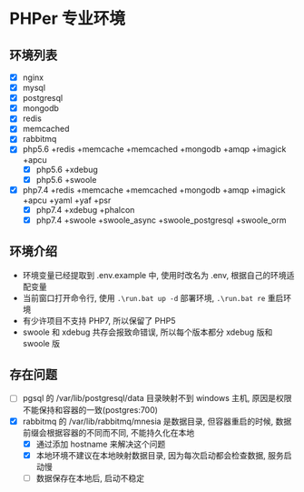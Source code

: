 # PHPer 专业环境

## 环境列表

- [x] nginx
- [x] mysql
- [x] postgresql
- [x] mongodb
- [x] redis
- [x] memcached
- [x] rabbitmq
- [x] php5.6 +redis +memcache +memcached +mongodb +amqp +imagick +apcu
    - [x] php5.6 +xdebug
    - [x] php5.6 +swoole
- [x] php7.4 +redis +memcache +memcached +mongodb +amqp +imagick +apcu +yaml +yaf +psr
    - [x] php7.4 +xdebug +phalcon
    - [x] php7.4 +swoole +swoole_async +swoole_postgresql +swoole_orm

## 环境介绍

- 环境变量已经提取到 .env.example 中, 使用时改名为 .env, 根据自己的环境适配变量
- 当前窗口打开命令行, 使用 `.\run.bat up -d` 部署环境, `.\run.bat re` 重启环境
- 有少许项目不支持 PHP7, 所以保留了 PHP5
- swoole 和 xdebug 共存会报致命错误, 所以每个版本都分 xdebug 版和 swoole 版

## 存在问题

- [ ] pgsql 的 /var/lib/postgresql/data 目录映射不到 windows 主机, 原因是权限不能保持和容器的一致(postgres:700)
- [x] rabbitmq 的 /var/lib/rabbitmq/mnesia 是数据目录, 但容器重启的时候, 数据前缀会根据容器的不同而不同, 不能持久化在本地
    - [x] 通过添加 hostname 来解决这个问题
    - [x] 本地环境不建议在本地映射数据目录, 因为每次启动都会检查数据, 服务启动慢
    - [ ] 数据保存在本地后, 启动不稳定
